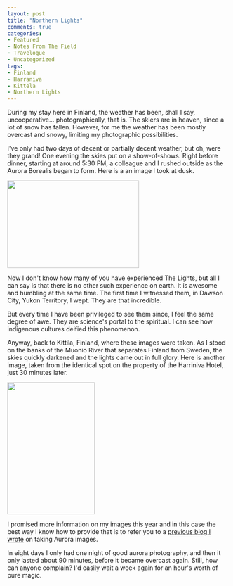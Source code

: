 ```yaml
---
layout: post
title: "Northern Lights"
comments: true
categories:
- Featured
- Notes From The Field
- Travelogue
- Uncategorized
tags:
- Finland
- Harraniva
- Kittela
- Northern Lights
---
```

During my stay here in Finland, the weather has been, shall I say, uncooperative... photographically, that is. The skiers are in heaven, since a lot of snow has fallen. However, for me the weather has been mostly overcast and snowy, limiting my photographic possibilities.

I've only had two days of decent or partially decent weather, but oh, were they grand! One evening the skies put on a show-of-shows. Right before dinner, starting at around 5:30 PM, a colleague and I rushed outside as the Aurora Borealis began to form. Here is a an image I took at dusk.

<a href="http://blog.lesterpickerphoto.com/wp-content/uploads/2012/02/LAP4486.jpg"><img class="alignnone size-medium wp-image-1972" title="_LAP4486" src="http://blog.lesterpickerphoto.com/wp-content/uploads/2012/02/LAP4486-300x199.jpg" alt="" width="300" height="199" /></a>

Now I don't know how many of you have experienced The Lights, but all I can say is that there is no other such experience on earth. It is awesome and humbling at the same time. The first time I witnessed them, in Dawson City, Yukon Territory, I wept. They are that incredible.

But every time I have been privileged to see them since, I feel the same degree of awe. They are science's portal to the spiritual. I can see how indigenous cultures deified this phenomenon.

Anyway, back to Kittila, Finland, where these images were taken. As I stood on the banks of the Muonio River that separates Finland from Sweden, the skies quickly darkened and the lights came out in full glory. Here is another image, taken from the identical spot on the property of the Harriniva Hotel, just 30 minutes later.

<a href="http://blog.lesterpickerphoto.com/wp-content/uploads/2012/02/LAP4502.jpg"><img class="alignnone size-medium wp-image-1974" title="_LAP4502" src="http://blog.lesterpickerphoto.com/wp-content/uploads/2012/02/LAP4502-199x300.jpg" alt="" width="199" height="300" /></a>

I promised more information on my images this year and in this case the best way I know how to provide that is to refer you to a <a href="http://blog.lesterpickerphoto.com/2011/02/15/how-to-photograph-the-northern-lights/">previous blog I wrote</a> on taking Aurora images.

In eight days I only had one night of good aurora photography, and then it only lasted about 90 minutes, before it became overcast again. Still, how can anyone complain? I'd easily wait a week again for an hour's worth of pure magic.